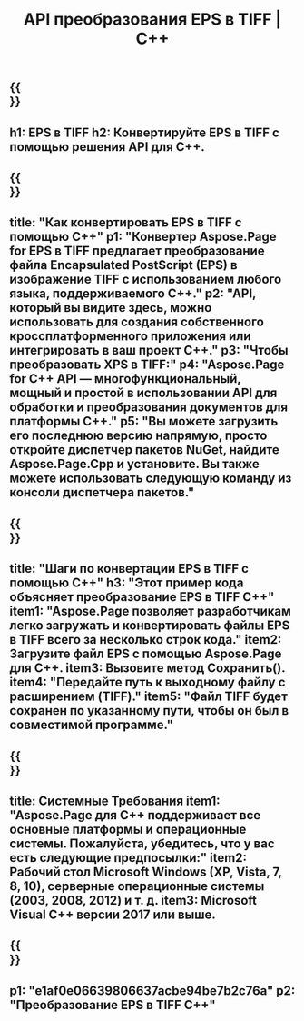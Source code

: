 ﻿---
translation: true
template: /_templates/_conversion-child-cpp.md
title: API преобразования EPS в TIFF | С++
url: /cpp/conversion/eps-to-tiff/
description: Преобразование EPS в TIFF, предоставляемое Aspose.Page для решения C++ API. Работает в среде выполнения C++ для 32-разрядной версии Windows, 64-разрядной версии Windows и 64-разрядной версии Linux.
informat: EPS
outformat: TIFF
otherformats: XPS PS
---

{{<section banner>}}
---
h1: EPS в TIFF
h2: Конвертируйте EPS в TIFF с помощью решения API для C++.
---

{{<section overview>}}
---
title: "Как конвертировать EPS в TIFF с помощью C++"
p1: "Конвертер Aspose.Page for EPS в TIFF предлагает преобразование файла Encapsulated PostScript (EPS) в изображение TIFF с использованием любого языка, поддерживаемого C++."
p2: "API, который вы видите здесь, можно использовать для создания собственного кроссплатформенного приложения или интегрировать в ваш проект C++."
p3: "Чтобы преобразовать XPS в TIFF:"
p4: "Aspose.Page for C++ API — многофункциональный, мощный и простой в использовании API для обработки и преобразования документов для платформы C++."
p5: "Вы можете загрузить его последнюю версию напрямую, просто откройте диспетчер пакетов NuGet, найдите Aspose.Page.Cpp и установите. Вы также можете использовать следующую команду из консоли диспетчера пакетов."
---

{{<section feature1>}}
---
title: "Шаги по конвертации EPS в TIFF с помощью C++"
h3: "Этот пример кода объясняет преобразование EPS в TIFF C++"
item1: "Aspose.Page позволяет разработчикам легко загружать и конвертировать файлы EPS в TIFF всего за несколько строк кода."
item2: Загрузите файл EPS с помощью Aspose.Page для C++.
item3: Вызовите метод Сохранить().
item4: "Передайте путь к выходному файлу с расширением (TIFF)."
item5: "Файл TIFF будет сохранен по указанному пути, чтобы он был в совместимой программе."
---

{{<section feature2>}}
---
title: Системные Требования
item1: "Aspose.Page для C++ поддерживает все основные платформы и операционные системы. Пожалуйста, убедитесь, что у вас есть следующие предпосылки:"
item2: Рабочий стол Microsoft Windows (XP, Vista, 7, 8, 10), серверные операционные системы (2003, 2008, 2012) и т. д.
item3: Microsoft Visual C++ версии 2017 или выше.
---

{{<section gist>}}
---
p1: "e1af0e06639806637acbe94be7b2c76a"
p2: "Преобразование EPS в TIFF C++"
---
